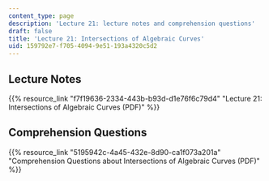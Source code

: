 ```yaml
---
content_type: page
description: 'Lecture 21: lecture notes and comprehension questions'
draft: false
title: 'Lecture 21: Intersections of Algebraic Curves'
uid: 159792e7-f705-4094-9e51-193a4320c5d2
---
```

## Lecture Notes

{{% resource_link "f7f19636-2334-443b-b93d-d1e76f6c79d4" "Lecture 21: Intersections of Algebraic Curves (PDF)" %}}

## Comprehension Questions

{{% resource_link "5195942c-4a45-432e-8d90-ca1f073a201a" "Comprehension Questions about Intersections of Algebraic Curves (PDF)" %}}